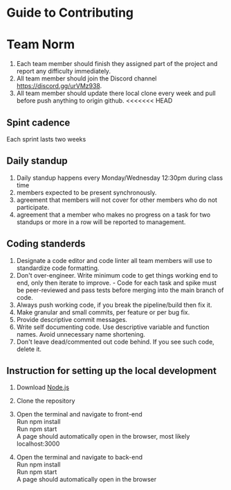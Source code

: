 # Guide to Contributing
# Team Norm 
1. Each team member should finish they assigned part of the project and report any difficulty immediately. 
2. All team member should join the Discord channel https://discord.gg/urVMz938.
3. All team member should update there local clone every week and pull before push anything to origin github.
<<<<<<< HEAD
## Spint cadence
Each sprint lasts two weeks
## Daily standup
1. Daily standup happens every Monday/Wednesday 12:30pm during class time
1. members expected to be present synchronously.
1. agreement that members will not cover for other members who do not participate.
1. agreement that a member who makes no progress on a task for two standups or more in a row will be reported to management.
## Coding standerds
1. Designate a code editor and code linter all team members will use to standardize code formatting.
1. Don't over-engineer. Write minimum code to get things working end to end, only then iterate to improve. - Code for each task and spike must be peer-reviewed and pass tests before merging into the main branch of code.
1. Always push working code, if you break the pipeline/build then fix it.
1. Make granular and small commits, per feature or per bug fix.
1. Provide descriptive commit messages.
1. Write self documenting code. Use descriptive variable and function names. Avoid unnecessary name shortening.
1. Don't leave dead/commented out code behind. If you see such code, delete it.
## Instruction for setting up the local development

1. Download [Node.js](https://nodejs.org/en/)

2. Clone the repository <br>

3. Open the terminal and navigate to front-end <br>
Run npm install <br>
Run npm start <br>
A page should automatically open in the browser, most likely localhost:3000 <br>

4. Open the terminal and navigate to back-end <br>
Run npm install <br>
Run npm start <br>
A page should automatically open in the browser <br>
